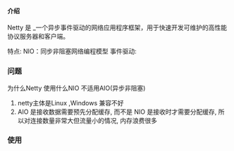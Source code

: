 #### 介绍
Netty 是 _一个异步事件驱动的网络应用程序框架，用于快速开发可维护的高性能协议服务器和客户端。

特点:
NIO：同步非阻塞网络编程模型
事件驱动: 
### 问题
为什么Netty 使用什么NIO 不适用AIO(异步非阻塞) 
1. netty主体是Linux ,Windows 兼容不好
2. AIO 是接收数据需要预先分配缓存, 而不是 NIO 是接收时才需要分配缓存, 所以对连接数量非常大但流量小的情况, 内存浪费很多
### 使用
	